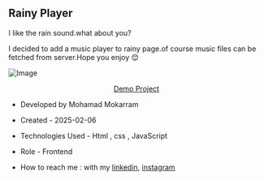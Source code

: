 ## Rainy Player

<p>I like the rain sound.what about you?</p>
<p>I decided to add a music player to rainy page.of course music files can be fetched from server.Hope you enjoy 😊</p>

![Image](https://github.com/user-attachments/assets/074df01a-ed95-442c-b63b-6ab60ff64fe5)


<p align="center"><a href="https://mohamadmokarram.github.io/Rainy-Player/">Demo Project</a></p>

- Developed by Mohamad Mokarram

- Created - 2025-02-06

- Technologies Used - Html , css , JavaScript 

- Role - Frontend

- How to reach me : with my [linkedin](https://www.linkedin.com/in/mohamad-mokaram-05b873200/), [instagram](https://www.instagram.com/mokaram_frontdeveloper/)
